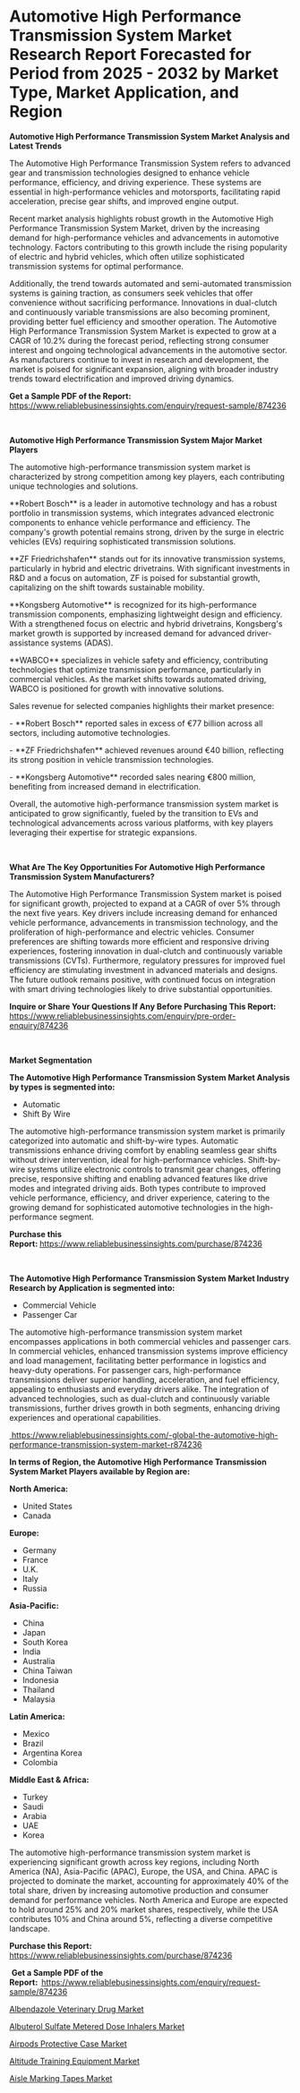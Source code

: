 <p><h1>Automotive High Performance Transmission System Market Research Report Forecasted for Period from 2025 -  2032 by Market Type, Market Application, and Region</h1></p><p><strong>Automotive High Performance Transmission System Market Analysis and Latest Trends</strong></p>
<p><p>The Automotive High Performance Transmission System refers to advanced gear and transmission technologies designed to enhance vehicle performance, efficiency, and driving experience. These systems are essential in high-performance vehicles and motorsports, facilitating rapid acceleration, precise gear shifts, and improved engine output. </p><p>Recent market analysis highlights robust growth in the Automotive High Performance Transmission System Market, driven by the increasing demand for high-performance vehicles and advancements in automotive technology. Factors contributing to this growth include the rising popularity of electric and hybrid vehicles, which often utilize sophisticated transmission systems for optimal performance. </p><p>Additionally, the trend towards automated and semi-automated transmission systems is gaining traction, as consumers seek vehicles that offer convenience without sacrificing performance. Innovations in dual-clutch and continuously variable transmissions are also becoming prominent, providing better fuel efficiency and smoother operation. The Automotive High Performance Transmission System Market is expected to grow at a CAGR of 10.2% during the forecast period, reflecting strong consumer interest and ongoing technological advancements in the automotive sector. As manufacturers continue to invest in research and development, the market is poised for significant expansion, aligning with broader industry trends toward electrification and improved driving dynamics.</p></p>
<p><strong>Get a Sample PDF of the Report:&nbsp;</strong> <a href="https://www.reliablebusinessinsights.com/enquiry/request-sample/874236?utm_campaign=101&utm_medium=2&utm_source=Github&utm_content=ia&utm_term=30032025&utm_id=automotive-high-performance-transmission-system">https://www.reliablebusinessinsights.com/enquiry/request-sample/874236</a></p>
<p>&nbsp;</p>
<p><strong>Automotive High Performance Transmission System Major Market Players</strong></p>
<p><p>The automotive high-performance transmission system market is characterized by strong competition among key players, each contributing unique technologies and solutions. </p><p>**Robert Bosch** is a leader in automotive technology and has a robust portfolio in transmission systems, which integrates advanced electronic components to enhance vehicle performance and efficiency. The company's growth potential remains strong, driven by the surge in electric vehicles (EVs) requiring sophisticated transmission solutions.</p><p>**ZF Friedrichshafen** stands out for its innovative transmission systems, particularly in hybrid and electric drivetrains. With significant investments in R&D and a focus on automation, ZF is poised for substantial growth, capitalizing on the shift towards sustainable mobility.</p><p>**Kongsberg Automotive** is recognized for its high-performance transmission components, emphasizing lightweight design and efficiency. With a strengthened focus on electric and hybrid drivetrains, Kongsberg's market growth is supported by increased demand for advanced driver-assistance systems (ADAS).</p><p>**WABCO** specializes in vehicle safety and efficiency, contributing technologies that optimize transmission performance, particularly in commercial vehicles. As the market shifts towards automated driving, WABCO is positioned for growth with innovative solutions.</p><p>Sales revenue for selected companies highlights their market presence: </p><p>- **Robert Bosch** reported sales in excess of €77 billion across all sectors, including automotive technologies.</p><p>- **ZF Friedrichshafen** achieved revenues around €40 billion, reflecting its strong position in vehicle transmission technologies.</p><p>- **Kongsberg Automotive** recorded sales nearing €800 million, benefiting from increased demand in electrification.</p><p>Overall, the automotive high-performance transmission system market is anticipated to grow significantly, fueled by the transition to EVs and technological advancements across various platforms, with key players leveraging their expertise for strategic expansions.</p></p>
<p>&nbsp;</p>
<p><strong>What Are The Key Opportunities For Automotive High Performance Transmission System Manufacturers?</strong></p>
<p><p>The Automotive High Performance Transmission System market is poised for significant growth, projected to expand at a CAGR of over 5% through the next five years. Key drivers include increasing demand for enhanced vehicle performance, advancements in transmission technology, and the proliferation of high-performance and electric vehicles. Consumer preferences are shifting towards more efficient and responsive driving experiences, fostering innovation in dual-clutch and continuously variable transmissions (CVTs). Furthermore, regulatory pressures for improved fuel efficiency are stimulating investment in advanced materials and designs. The future outlook remains positive, with continued focus on integration with smart driving technologies likely to drive substantial opportunities.</p></p>
<p><strong>Inquire or Share Your Questions If Any Before Purchasing This Report:</strong> <a href="https://www.reliablebusinessinsights.com/enquiry/pre-order-enquiry/874236?utm_campaign=101&utm_medium=2&utm_source=Github&utm_content=ia&utm_term=30032025&utm_id=automotive-high-performance-transmission-system">https://www.reliablebusinessinsights.com/enquiry/pre-order-enquiry/874236</a></p>
<p>&nbsp;</p>
<p><strong>Market Segmentation</strong></p>
<p><strong>The Automotive High Performance Transmission System Market Analysis by types is segmented into:</strong></p>
<p><ul><li>Automatic</li><li>Shift By Wire</li></ul></p>
<p><p>The automotive high-performance transmission system market is primarily categorized into automatic and shift-by-wire types. Automatic transmissions enhance driving comfort by enabling seamless gear shifts without driver intervention, ideal for high-performance vehicles. Shift-by-wire systems utilize electronic controls to transmit gear changes, offering precise, responsive shifting and enabling advanced features like drive modes and integrated driving aids. Both types contribute to improved vehicle performance, efficiency, and driver experience, catering to the growing demand for sophisticated automotive technologies in the high-performance segment.</p></p>
<p><strong>Purchase this Report:&nbsp;</strong><a href="https://www.reliablebusinessinsights.com/purchase/874236?utm_campaign=101&utm_medium=2&utm_source=Github&utm_content=ia&utm_term=30032025&utm_id=automotive-high-performance-transmission-system">https://www.reliablebusinessinsights.com/purchase/874236</a></p>
<p>&nbsp;</p>
<p><strong>The Automotive High Performance Transmission System Market Industry Research by Application is segmented into:</strong></p>
<p><ul><li>Commercial Vehicle</li><li>Passenger Car</li></ul></p>
<p><p>The automotive high-performance transmission system market encompasses applications in both commercial vehicles and passenger cars. In commercial vehicles, enhanced transmission systems improve efficiency and load management, facilitating better performance in logistics and heavy-duty operations. For passenger cars, high-performance transmissions deliver superior handling, acceleration, and fuel efficiency, appealing to enthusiasts and everyday drivers alike. The integration of advanced technologies, such as dual-clutch and continuously variable transmissions, further drives growth in both segments, enhancing driving experiences and operational capabilities.</p></p>
<p><a href="https://www.reliablebusinessinsights.com/-global-the-automotive-high-performance-transmission-system-market-r874236?utm_campaign=101&utm_medium=2&utm_source=Github&utm_content=ia&utm_term=30032025&utm_id=automotive-high-performance-transmission-system">&nbsp;https://www.reliablebusinessinsights.com/-global-the-automotive-high-performance-transmission-system-market-r874236</a></p>
<p><strong>In terms of Region, the Automotive High Performance Transmission System Market Players available by Region are:</strong></p>
<p>
    <p> <strong> North America: </strong>
        <ul>
            <li>United States</li>
            <li>Canada</li>
        </ul>
        </p> 
    <p> <strong> Europe: </strong>
        <ul>
            <li>Germany</li>
            <li>France</li>
            <li>U.K.</li>
            <li>Italy</li>
            <li>Russia</li>
        </ul>
        </p> 
    <p> <strong> Asia-Pacific: </strong>
        <ul>
            <li>China</li>
            <li>Japan</li>
            <li>South Korea</li>
            <li>India</li>
            <li>Australia</li>
            <li>China Taiwan</li>
            <li>Indonesia</li>
            <li>Thailand</li>
            <li>Malaysia</li>
        </ul>
        </p> 
    <p> <strong> Latin America: </strong>
        <ul>
            <li>Mexico</li>
            <li>Brazil</li>
            <li>Argentina Korea</li>
            <li>Colombia</li>
        </ul>
        </p> 
    <p> <strong> Middle East & Africa: </strong>
        <ul>
            <li>Turkey</li>
            <li>Saudi</li>
            <li>Arabia</li>
            <li>UAE</li>
            <li>Korea</li>
        </ul>
    </p>
    </p>
<p><p>The automotive high-performance transmission system market is experiencing significant growth across key regions, including North America (NA), Asia-Pacific (APAC), Europe, the USA, and China. APAC is projected to dominate the market, accounting for approximately 40% of the total share, driven by increasing automotive production and consumer demand for performance vehicles. North America and Europe are expected to hold around 25% and 20% market shares, respectively, while the USA contributes 10% and China around 5%, reflecting a diverse competitive landscape.</p></p>
<p><strong>Purchase this Report: </strong><a href="https://www.reliablebusinessinsights.com/purchase/874236?utm_campaign=101&utm_medium=2&utm_source=Github&utm_content=ia&utm_term=30032025&utm_id=automotive-high-performance-transmission-system">https://www.reliablebusinessinsights.com/purchase/874236</a></p>
<p>&nbsp;<strong>Get a Sample PDF of the Report:&nbsp;&nbsp;</strong><a href="https://www.reliablebusinessinsights.com/enquiry/request-sample/874236?utm_campaign=101&utm_medium=2&utm_source=Github&utm_content=ia&utm_term=30032025&utm_id=automotive-high-performance-transmission-system">https://www.reliablebusinessinsights.com/enquiry/request-sample/874236</a></p>
<p><strong></strong></p>
<p><p><a href="https://github.com/bocksovers0r/Market-Research-Report-List-1/blob/main/albendazole-veterinary-drug-market.md?utm_campaign=101&utm_medium=2&utm_source=Github&utm_content=ia&utm_term=30032025&utm_id=automotive-high-performance-transmission-system">Albendazole Veterinary Drug Market</a></p><p><a href="https://github.com/skoppmerlib9/Market-Research-Report-List-1/blob/main/albuterol-sulfate-metered-dose-inhalers-market.md?utm_campaign=101&utm_medium=2&utm_source=Github&utm_content=ia&utm_term=30032025&utm_id=automotive-high-performance-transmission-system">Albuterol Sulfate Metered Dose Inhalers Market</a></p><p><a href="https://github.com/messonmengen75/Market-Research-Report-List-1/blob/main/airpods-protective-case-market.md?utm_campaign=101&utm_medium=2&utm_source=Github&utm_content=ia&utm_term=30032025&utm_id=automotive-high-performance-transmission-system">Airpods Protective Case Market</a></p><p><a href="https://github.com/gambokaiohjr/Market-Research-Report-List-1/blob/main/altitude-training-equipment-market.md?utm_campaign=101&utm_medium=2&utm_source=Github&utm_content=ia&utm_term=30032025&utm_id=automotive-high-performance-transmission-system">Altitude Training Equipment Market</a></p><p><a href="https://github.com/saimntamiki/Market-Research-Report-List-1/blob/main/aisle-marking-tapes-market.md?utm_campaign=101&utm_medium=2&utm_source=Github&utm_content=ia&utm_term=30032025&utm_id=automotive-high-performance-transmission-system">Aisle Marking Tapes Market</a></p></p>